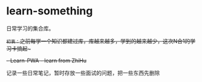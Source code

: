 # learn-something
日常学习的集合库。

~~`初衷：`之前每学一个知识都建过库，库越来越多，学到的越来越少，这次N合1的学习卡搞起~~~

~~- Learn-PWA - learn from ZhiHu~~

记录一些日常笔记，暂时存放一些面试的问题，把一些东西先删除
